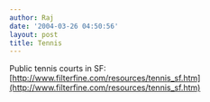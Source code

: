 ```yaml
---
author: Raj
date: '2004-03-26 04:50:56'
layout: post
title: Tennis
---
```


Public tennis courts in SF: [http://www.filterfine.com/resources/tennis_sf.htm](http://www.filterfine.com/resources/tennis_sf.htm)
